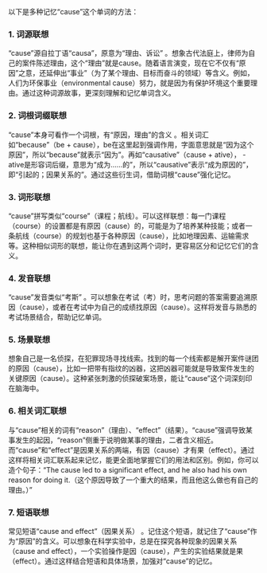 以下是多种记忆“cause”这个单词的方法：

### 1. 词源联想
“cause”源自拉丁语“causa”，原意为“理由、诉讼” 。想象古代法庭上，律师为自己的案件陈述理由，这个“理由”就是cause。随着语言演变，现在它不仅有“原因”之意，还延伸出“事业”（为了某个理由、目标而奋斗的领域）等含义。例如，人们为环保事业（environmental cause）努力，就是因为有保护环境这个重要理由。通过这种词源故事，更深刻理解和记忆单词含义。

### 2. 词根词缀联想
“cause”本身可看作一个词根，有“原因，理由”的含义 。相关词汇如“because”（be + cause），be在这里起到强调作用，字面意思就是“因为这个原因”，所以“because”就表示“因为”。再如“causative”（cause + ative）， -ative是形容词后缀，意思为“成为……的”，所以“causative”表示“成为原因的”，即“引起的；因果关系的”。通过这些衍生词，借助词根“cause”强化记忆。

### 3. 词形联想
“cause”拼写类似“course”（课程；航线）。可以这样联想：每一门课程（course）的设置都是有原因（cause）的，可能是为了培养某种技能；或者一条航线（course）的规划也基于各种原因（cause），比如地理因素、运输需求等。这种相似词形的联想，能让你在遇到这两个词时，更容易区分和记忆它们的含义。

### 4. 发音联想
“cause”发音类似“考斯” 。可以想象在考试（考）时，思考问题的答案需要追溯原因（cause），或者在考试中为自己的成绩找原因（cause）。这样将发音与熟悉的考试场景结合，帮助记忆单词。

### 5. 场景联想
想象自己是一名侦探，在犯罪现场寻找线索。找到的每一个线索都是解开案件谜团的原因（cause），比如一把带有指纹的凶器，这把凶器可能就是导致案件发生的关键原因（cause）。这种紧张刺激的侦探破案场景，能让“cause”这个词深刻印在脑海中。

### 6. 相关词汇联想
与“cause”相关的词有“reason”（理由）、“effect”（结果）。“cause”强调导致某事发生的起因，“reason”侧重于说明做某事的理由，二者含义相近。而“cause”和“effect”是因果关系的两端，有因（cause）才有果（effect）。通过这样将相关词汇联系起来记忆，能更全面地掌握它们的用法和区别。例如，你可以造个句子：“The cause led to a significant effect, and he also had his own reason for doing it.（这个原因导致了一个重大的结果，而且他这么做也有自己的理由。）” 

### 7. 短语联想
常见短语“cause and effect”（因果关系） 。记住这个短语，就记住了“cause”作为“原因”的含义。可以想象在科学实验中，总是在探究各种现象的因果关系（cause and effect），一个实验操作是因（cause），产生的实验结果就是果（effect）。通过这样结合短语和具体场景，加强对“cause”的记忆。 